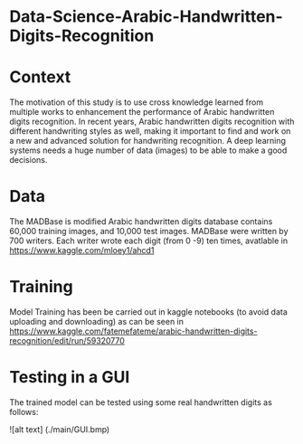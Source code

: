# Data-Science-Arabic-Handwritten-Digits-Recognition

# Context

The motivation of this study is to use cross knowledge learned from multiple works to enhancement the performance of Arabic handwritten digits recognition. In recent years, Arabic handwritten digits recognition with different handwriting styles as well, making it important to find and work on a new and advanced solution for handwriting recognition. A deep learning systems needs a huge number of data (images) to be able to make a good decisions.

# Data

The MADBase is modified Arabic handwritten digits database contains 60,000 training images, and 10,000 test images. MADBase were written by 700 writers. Each writer wrote each digit (from 0 -9) ten times, avatlable in https://www.kaggle.com/mloey1/ahcd1

# Training 

Model Training has been be carried out in kaggle notebooks (to avoid data uploading and downloading) as can be seen in https://www.kaggle.com/fatemefateme/arabic-handwritten-digits-recognition/edit/run/59320770

# Testing in a GUI
The trained model can be tested using some real handwritten digits as follows: 

![alt text] (./main/GUI.bmp)
